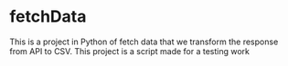 # fetchData
This is a project in Python of fetch data that we transform the response from API to CSV.
This project is a script made for a testing work
